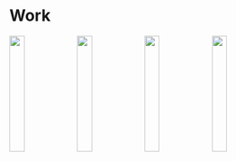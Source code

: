 # Work
<img src="https://github.com/user-attachments/assets/d6bd4d29-2c9e-4ac3-8ea2-ba0866d58a8e" width="23%" height="23%" />
<img src="https://github.com/user-attachments/assets/707cad74-8a65-42f6-81bc-8ba9604438d6" width="23%" height="23%" />
<img src="https://github.com/user-attachments/assets/0980f330-3517-4122-a7bc-24a778180717" width="23%" height="23%" />
<img src="https://github.com/user-attachments/assets/78d3fca0-006a-4eb5-9cd1-e1165c7930cb" width="23%" height="23%" />

